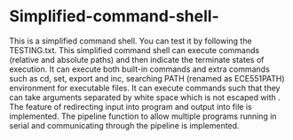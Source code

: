 # Simplified-command-shell-
This is a simplified command shell.
You can test it by following the TESTING.txt.
This simplified command shell can execute commands (relative and absolute paths) and then indicate the terminate states of execution.
It can execute both built-in commands and extra commands such as cd, set, export and inc, searching PATH (renamed as ECE551PATH) environment for executable files.
It can execute commands such that they can take arguments separated by white space which is not escaped with \.
The feature of redirecting input into program and output into file is implemented. 
The pipeline function to allow multiple programs running in serial and communicating through the pipeline is implemented.
